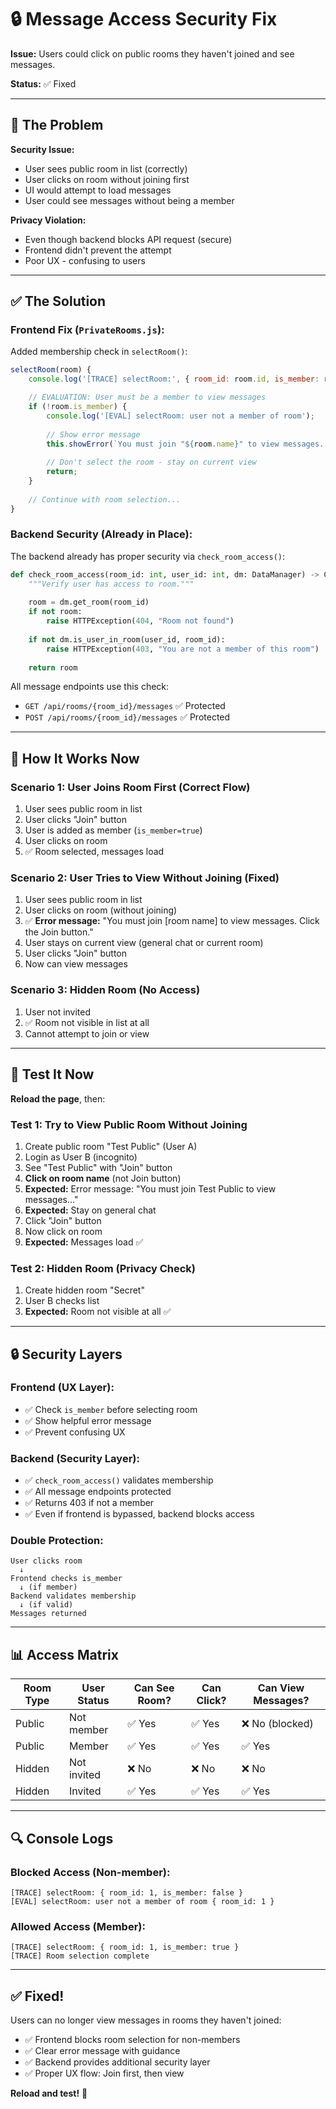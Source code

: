 # 🔒 Message Access Security Fix

**Issue:** Users could click on public rooms they haven't joined and see messages.

**Status:** ✅ Fixed

---

## 🐛 The Problem

**Security Issue:**
- User sees public room in list (correctly)
- User clicks on room without joining first
- UI would attempt to load messages
- User could see messages without being a member

**Privacy Violation:**
- Even though backend blocks API request (secure)
- Frontend didn't prevent the attempt
- Poor UX - confusing to users

---

## ✅ The Solution

### **Frontend Fix (`PrivateRooms.js`):**

Added membership check in `selectRoom()`:

```javascript
selectRoom(room) {
    console.log('[TRACE] selectRoom:', { room_id: room.id, is_member: room.is_member });

    // EVALUATION: User must be a member to view messages
    if (!room.is_member) {
        console.log('[EVAL] selectRoom: user not a member of room');
        
        // Show error message
        this.showError(`You must join "${room.name}" to view messages. Click the Join button.`);
        
        // Don't select the room - stay on current view
        return;
    }
    
    // Continue with room selection...
}
```

### **Backend Security (Already in Place):**

The backend already has proper security via `check_room_access()`:

```python
def check_room_access(room_id: int, user_id: int, dm: DataManager) -> ChatRoom:
    """Verify user has access to room."""
    
    room = dm.get_room(room_id)
    if not room:
        raise HTTPException(404, "Room not found")
    
    if not dm.is_user_in_room(user_id, room_id):
        raise HTTPException(403, "You are not a member of this room")
    
    return room
```

All message endpoints use this check:
- `GET /api/rooms/{room_id}/messages` ✅ Protected
- `POST /api/rooms/{room_id}/messages` ✅ Protected

---

## 🎯 How It Works Now

### **Scenario 1: User Joins Room First (Correct Flow)**
1. User sees public room in list
2. User clicks "Join" button
3. User is added as member (`is_member=true`)
4. User clicks on room
5. ✅ Room selected, messages load

### **Scenario 2: User Tries to View Without Joining (Fixed)**
1. User sees public room in list
2. User clicks on room (without joining)
3. ✅ **Error message:** "You must join [room name] to view messages. Click the Join button."
4. User stays on current view (general chat or current room)
5. User clicks "Join" button
6. Now can view messages

### **Scenario 3: Hidden Room (No Access)**
1. User not invited
2. ✅ Room not visible in list at all
3. Cannot attempt to join or view

---

## 🧪 Test It Now

**Reload the page**, then:

### **Test 1: Try to View Public Room Without Joining**
1. Create public room "Test Public" (User A)
2. Login as User B (incognito)
3. See "Test Public" with "Join" button
4. **Click on room name** (not Join button)
5. **Expected:** Error message: "You must join Test Public to view messages..."
6. **Expected:** Stay on general chat
7. Click "Join" button
8. Now click on room
9. **Expected:** Messages load ✅

### **Test 2: Hidden Room (Privacy Check)**
1. Create hidden room "Secret"
2. User B checks list
3. **Expected:** Room not visible at all ✅

---

## 🔒 Security Layers

### **Frontend (UX Layer):**
- ✅ Check `is_member` before selecting room
- ✅ Show helpful error message
- ✅ Prevent confusing UX

### **Backend (Security Layer):**
- ✅ `check_room_access()` validates membership
- ✅ All message endpoints protected
- ✅ Returns 403 if not a member
- ✅ Even if frontend is bypassed, backend blocks access

### **Double Protection:**
```
User clicks room
  ↓
Frontend checks is_member
  ↓ (if member)
Backend validates membership
  ↓ (if valid)
Messages returned
```

---

## 📊 Access Matrix

| Room Type | User Status | Can See Room? | Can Click? | Can View Messages? |
|-----------|-------------|---------------|------------|-------------------|
| Public | Not member | ✅ Yes | ✅ Yes | ❌ No (blocked) |
| Public | Member | ✅ Yes | ✅ Yes | ✅ Yes |
| Hidden | Not invited | ❌ No | ❌ No | ❌ No |
| Hidden | Invited | ✅ Yes | ✅ Yes | ✅ Yes |

---

## 🔍 Console Logs

### **Blocked Access (Non-member):**
```
[TRACE] selectRoom: { room_id: 1, is_member: false }
[EVAL] selectRoom: user not a member of room { room_id: 1 }
```

### **Allowed Access (Member):**
```
[TRACE] selectRoom: { room_id: 1, is_member: true }
[TRACE] Room selection complete
```

---

## ✅ Fixed!

Users can no longer view messages in rooms they haven't joined:
- ✅ Frontend blocks room selection for non-members
- ✅ Clear error message with guidance
- ✅ Backend provides additional security layer
- ✅ Proper UX flow: Join first, then view

**Reload and test!** 🚀
